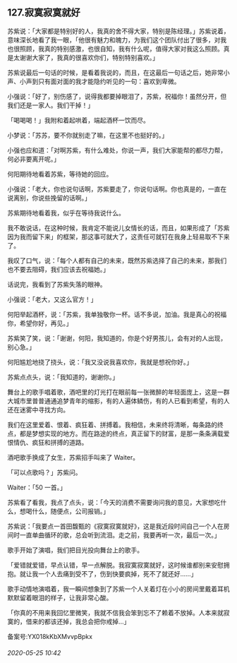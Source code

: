 ## 127.寂寞寂寞就好
苏紫说：「大家都是特别好的人，我真的舍不得大家，特别是陈经理。」苏紫说着，意味深长地看了我一眼，「他很有魅力和魄力，为我们这个团队付出了很多，对我也很照顾，我真的特别感激，也很自知，我有什么呢，值得大家对我这么照顾。真是太谢谢大家了，我真的很喜欢你们，特别特别喜欢。」


苏紫说最后一句话的时候，是看着我说的，而且，在这最后一句话之后，她非常小声、小声到只有面对面的我才能隐约听见的一句：喜欢到卑微。


小强说：「好了，别伤感了，说得我都要掉眼泪了，苏紫，祝福你！虽然分开，但我们还是一家人。我们干掉！」


「喝喝喝！」我附和着起哄着，端起酒杯一饮而尽。


小梦说：「苏苏，要不你就别走了嘛，在这里不也挺好的。」


小强也应和道：「对啊苏紫，有什么难处，你说一声，我们大家能帮的都尽力帮，何必非要离开呢。」


何阳期待地看着苏紫，等待她的回应。


小强说：「老大，你也说句话啊，苏紫要走了，你说句话啊。你也真是的，一直在说离别，你说些挽留的话啊。」


苏紫期待地看着我，似乎在等待我说什么。


我不敢说话，在这种时候，我肯定不能说儿女情长的话，而且，如果形成了「苏紫因为我而留下来」的框架，那这事可就大了，这责任可就钉在我身上轻易取不下来了。


我叹了口气，说：「每个人都有自己的未来，既然苏紫选择了自己的未来，那我们也不要去阻碍，我们应该去祝福她。」


话说完，我看到了苏紫失落的眼神。


小强说：「老大，又这么官方！」


何阳举起酒杯，说：「苏紫，我单独敬你一杯。话不多说，加油。我是真心的祝福你，希望你好，再见。」


苏紫笑了笑，说：「谢谢，何阳，我知道的，你是个好男孩儿，会有对的人出现，别心急。」


何阳尴尬地挠了挠头，说：「我又没说我喜欢你，我就是想祝你好。」


苏紫点点头，说：「我知道的，谢谢你。」


舞台上的歌手唱着歌，酒吧里的灯光打在眼前每一张微醉的年轻面庞上，这是一群大城市里普普通通追梦青年的缩影，有的人遍体鳞伤，有的人已看到希望，有的人还在迷雾中寻找方向。


我们在这里爱着、恨着、疯狂着、拼搏着。我相信，未来终将清晰，每条路的终点，都是梦想实现的地方。而在路途的终点，真正留下的财富，是那一条条满载爱恨情仇、疯狂和拼搏的道路。


酒吧歌手换成了女生，苏紫招手叫来了 Waiter。


「可以点歌吗？」苏紫问。


Waiter：「50 一首。」


苏紫看了看我，我点了点头，说：「今天的消费不需要询问我的意见，大家想吃什么，想喝什么，随便点，公司报销。」


苏紫说：「我要点一首田馥甄的《寂寞寂寞就好》，这是我近段时间自己一个人在房间时一直单曲循环的歌，总会听到流泪。走之前，我要再听一次，最后一次。」


歌手开始了演唱，我们把目光投向舞台上的歌手。


「爱错就爱错，早点认错，早一点解脱。我寂寞寂寞就好，这时候谁都别来安慰拥抱。就让我一个人去痛到受不了，伤到快要疯掉，死不了就还好……」


歌手动情地演唱着，我一瞬间想象到了苏紫一个人关着灯在小小的房间里戴着耳机默默留着眼泪的样子，让我非常心酸。


「你真的不用来我回忆里微笑，我就不信我会笨到忘不了赖着不放掉。人本来就寂寞的，借来的都该还掉，我总会把你戒掉…」


备案号:YX018kKbXMvvpBpkx


###### 2020-05-25 10:42
